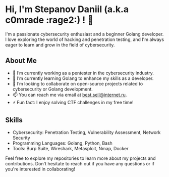 # Hi, I'm Stepanov Daniil (a.k.a c0mrade :rage2:) ! 👋

I'm a passionate cybersecurity enthusiast and a beginner Golang developer. I love exploring the world of hacking and penetration testing, and I'm always eager to learn and grow in the field of cybersecurity.

## About Me

- 🔭 I’m currently working as a pentester in the cybersecurity industry.
- 🌱 I’m currently learning Golang to enhance my skills as a developer.
- 👯 I’m looking to collaborate on open-source projects related to cybersecurity or Golang development.
- 📫 You can reach me via email at [best.sell@internet.ru](mailto:best.sell@internet.ru).
- ⚡ Fun fact: I enjoy solving CTF challenges in my free time!

## Skills

- Cybersecurity: Penetration Testing, Vulnerability Assessment, Network Security
- Programming Languages: Golang, Python, Bash
- Tools: Burp Suite, Wireshark, Metasploit, Nmap, Docker


Feel free to explore my repositories to learn more about my projects and contributions. Don't hesitate to reach out if you have any questions or if you're interested in collaborating!
